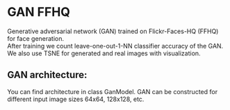 # GAN FFHQ

Generative adversarial network (GAN) trained on Flickr-Faces-HQ (FFHQ) for face generation. \
After training we count leave-one-out-1-NN classifier accuracy of the GAN. \
We also use TSNE for generated and real images with visualization.

## GAN architecture:
You can find architecture in class GanModel. GAN can be constructed for different input image sizes 64x64, 128x128, etc.
